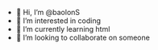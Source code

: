 - 👋 Hi, I’m @baolonS
- 👀 I’m interested in coding
- 🌱 I’m currently learning html
- 💞️ I’m looking to collaborate on someone

